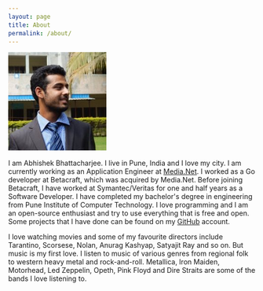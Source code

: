 ```yaml
---
layout: page
title: About
permalink: /about/
---
```

![Profile Pic](https://raw.githubusercontent.com/abhi11/abhi11.github.io/master/_img/profile.jpg)

I am Abhishek Bhattacharjee. I live in Pune, India and I love my city. I am currently working as an Application Engineer at [Media.Net](http://www.media.net/).
I worked as a Go developer at Betacraft, which was acquired by Media.Net.
Before joining Betacraft, I have worked at Symantec/Veritas for one and half years as a Software Developer. I have completed my bachelor's degree in engineering from Pune Institute of Computer Technology. I love programming and I am an open-source enthusiast and try to use everything that is free and open. Some projects that I have done can be found on my [GitHub](https://github.com/abhi11) account.

I love watching movies and some of my favourite directors include Tarantino, Scorsese, Nolan, Anurag Kashyap, Satyajit Ray and so on. But music is my first love. I listen to music of various genres from regional folk to western heavy metal and rock-and-roll. Metallica, Iron Maiden, Motorhead, Led Zeppelin, Opeth, Pink Floyd and Dire Straits are some of the bands I love listening to.
